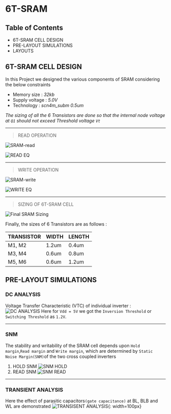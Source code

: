 # 6T-SRAM

## Table of Contents
* 6T-SRAM CELL DESIGN
* PRE-LAYOUT SIMULATIONS
* LAYOUTS

## 6T-SRAM CELL DESIGN
In this Project we designed the various components of SRAM considering the below
constraints
* Memory size : *32kb*
* Supply voltage : *5.0V*
* Technology : *scn4m_subm 0.5um*

*The sizing of all the 6 Transistors are done so that the internal node voltage at `Q1` should not exceed Threshold voltage `Vt`*

---
> READ OPERATION

![SRAM-read](https://github.com/SWADESH-KUMAR-NATH/6T-SRAM/blob/main/schematics/SRAM_READ.JPG)

![READ EQ](https://github.com/SWADESH-KUMAR-NATH/6T-SRAM/blob/main/schematics/read_eq.PNG)

---
> WRITE OPERATION

![SRAM-write](https://github.com/SWADESH-KUMAR-NATH/6T-SRAM/blob/main/schematics/SRAM_WRITE.JPG)

![WRITE EQ](https://github.com/SWADESH-KUMAR-NATH/6T-SRAM/blob/main/schematics/write_eq.PNG)

---
> SIZING OF 6T-SRAM CELL

![Final SRAM Sizing](https://github.com/SWADESH-KUMAR-NATH/6T-SRAM/blob/main/schematics/6T-SRAM_CELL.JPG)

Finally, the sizes of 6 Transistors are as follows :

| TRANSISTOR | WIDTH | LENGTH |
| --- | --- | --- |
| M1, M2 | 1.2um | 0.4um |
| M3, M4 | 0.6um | 0.8um |
| M5, M6 | 0.6um | 1.2um |

## PRE-LAYOUT SIMULATIONS

### DC ANALYSIS

Voltage Transfer Characteristic (VTC) of individual inverter :
![DC ANALYSIS](https://github.com/SWADESH-KUMAR-NATH/6T-SRAM/blob/main/simulations/sram_dc.PNG)
Here for `Vdd = 5V` we got the `Inversion Threshold` or `Switching Threshold` as `1.2V`.

---
### SNM

The stability and writability of the SRAM cell depends upon `Hold margin`,`Read margin` and `Write margin`, which are determined by `Static Noise Margin(SNM)`of the two cross coupled inverters

1. HOLD SNM
![SNM HOLD](https://github.com/SWADESH-KUMAR-NATH/6T-SRAM/blob/main/simulations/sram_hold.PNG)
2. READ SNM
![SNM READ](https://github.com/SWADESH-KUMAR-NATH/6T-SRAM/blob/main/simulations/sram_read.PNG)

---
### TRANSIENT ANALYSIS
Here the effect of parasitic capacitors`(gate capacitance)` at BL, BLB and WL are demonstrated 
![TRANSISENT ANALYSIS](https://github.com/SWADESH-KUMAR-NATH/6T-SRAM/blob/main/simulations/sram_trans1.PNG){: width=100px}


